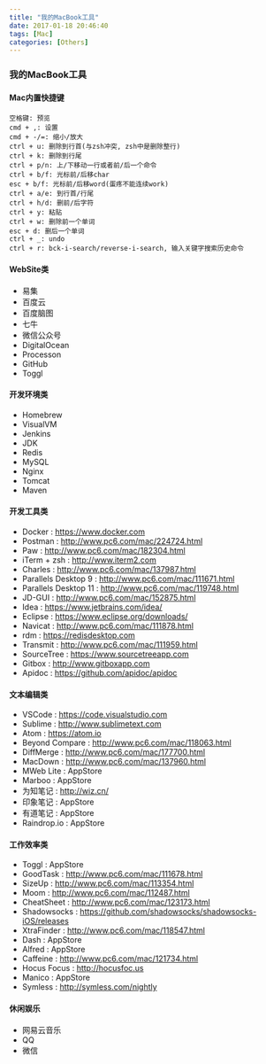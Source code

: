 ```yaml
---
title: "我的MacBook工具"
date: 2017-01-18 20:46:40
tags: [Mac]
categories: [Others]
---
```


### 我的MacBook工具

#### Mac内置快捷键

```
空格键: 预览
cmd + ,: 设置
cmd + -/=: 缩小/放大
ctrl + u: 删除到行首(与zsh冲突, zsh中是删除整行)
ctrl + k: 删除到行尾
ctrl + p/n: 上/下移动一行或者前/后一个命令
ctrl + b/f: 光标前/后移char
esc + b/f: 光标前/后移word(蛋疼不能连续work)
ctrl + a/e: 到行首/行尾
ctrl + h/d: 删前/后字符
ctrl + y: 粘贴
ctrl + w: 删除前一个单词
esc + d: 删后一个单词
ctrl + _: undo
ctrl + r: bck-i-search/reverse-i-search, 输入关键字搜索历史命令
```

#### WebSite类

- 易集
- 百度云
- 百度脑图
- 七牛
- 微信公众号
- DigitalOcean
- Processon
- GitHub
- Toggl

#### 开发环境类

- Homebrew
- VisualVM
- Jenkins
- JDK
- Redis
- MySQL
- Nginx
- Tomcat
- Maven

#### 开发工具类

- Docker : https://www.docker.com
- Postman : http://www.pc6.com/mac/224724.html
- Paw : http://www.pc6.com/mac/182304.html
- iTerm + zsh : http://www.iterm2.com
- Charles : http://www.pc6.com/mac/137987.html
- Parallels Desktop 9 : http://www.pc6.com/mac/111671.html
- Parallels Desktop 11 : http://www.pc6.com/mac/119748.html
- JD-GUI : http://www.pc6.com/mac/152875.html
- Idea : https://www.jetbrains.com/idea/
- Eclipse : https://www.eclipse.org/downloads/
- Navicat : http://www.pc6.com/mac/111878.html
- rdm : https://redisdesktop.com
- Transmit : http://www.pc6.com/mac/111959.html
- SourceTree : https://www.sourcetreeapp.com
- Gitbox : http://www.gitboxapp.com
- Apidoc : https://github.com/apidoc/apidoc

#### 文本编辑类

- VSCode : https://code.visualstudio.com
- Sublime : http://www.sublimetext.com
- Atom : https://atom.io
- Beyond Compare : http://www.pc6.com/mac/118063.html
- DiffMerge : http://www.pc6.com/mac/177700.html
- MacDown : http://www.pc6.com/mac/137960.html
- MWeb Lite : AppStore
- Marboo : AppStore
- 为知笔记 : http://wiz.cn/
- 印象笔记 : AppStore
- 有道笔记 : AppStore
- Raindrop.io : AppStore


#### 工作效率类

- Toggl : AppStore
- GoodTask : http://www.pc6.com/mac/111678.html
- SizeUp : http://www.pc6.com/mac/113354.html
- Moom : http://www.pc6.com/mac/112487.html
- CheatSheet : http://www.pc6.com/mac/123173.html
- Shadowsocks : https://github.com/shadowsocks/shadowsocks-iOS/releases
- XtraFinder : http://www.pc6.com/mac/118547.html
- Dash : AppStore
- Alfred : AppStore
- Caffeine : http://www.pc6.com/mac/121734.html
- Hocus Focus : http://hocusfoc.us
- Manico : AppStore
- Symless : http://symless.com/nightly

#### 休闲娱乐

- 网易云音乐
- QQ
- 微信